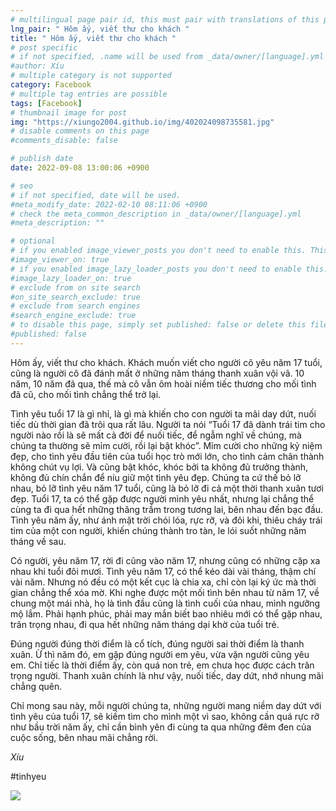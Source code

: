 ```yaml
---
# multilingual page pair id, this must pair with translations of this page. (This name must be unique)
lng_pair: " Hôm ấy, viết thư cho khách "
title: " Hôm ấy, viết thư cho khách "
# post specific
# if not specified, .name will be used from _data/owner/[language].yml
#author: Xíu
# multiple category is not supported
category: Facebook
# multiple tag entries are possible
tags: [Facebook]
# thumbnail image for post
img: "https://xiungo2004.github.io/img/402024098735581.jpg"
# disable comments on this page
#comments_disable: false

# publish date
date: 2022-09-08 13:00:06 +0900

# seo
# if not specified, date will be used.
#meta_modify_date: 2022-02-10 08:11:06 +0900
# check the meta_common_description in _data/owner/[language].yml
#meta_description: ""

# optional
# if you enabled image_viewer_posts you don't need to enable this. This is only if image_viewer_posts = false
#image_viewer_on: true
# if you enabled image_lazy_loader_posts you don't need to enable this. This is only if image_lazy_loader_posts = false
#image_lazy_loader_on: true
# exclude from on site search
#on_site_search_exclude: true
# exclude from search engines
#search_engine_exclude: true
# to disable this page, simply set published: false or delete this file
#published: false
---
```


<!-- outline-start -->

Hôm ấy, viết thư cho khách. Khách muốn viết cho người cô yêu năm 17 tuổi, cũng là người cô đã đánh mất ở những năm tháng thanh xuân vội vã. 10 năm, 10 năm đã qua, thế mà cô vẫn ôm hoài niềm tiếc thương cho mối tình đã cũ, cho mối tình chẳng thể trở lại.

Tình yêu tuổi 17 là gì nhỉ, là gì mà khiến cho con người ta mãi day dứt, nuối tiếc dù thời gian đã trôi qua rất lâu. Người ta nói “Tuổi 17 đã dành trái tim cho người nào rồi là sẽ mất cả đời để nuối tiếc, để ngẫm nghĩ về chúng, mà chúng ta thường sẽ mỉm cười, rồi lại bật khóc”. Mỉm cười cho những kỷ niệm đẹp, cho tình yêu đầu tiên của tuổi học trò mới lớn, cho tình cảm chân thành không chút vụ lợi. Và cũng bật khóc, khóc bởi ta không đủ trưởng thành, không đủ chín chắn để níu giữ một tình yêu đẹp. Chúng ta cứ thế bỏ lỡ nhau, bỏ lỡ tình yêu năm 17 tuổi, cũng là bỏ lỡ đi cả một thời thanh xuân tươi đẹp. Tuổi 17, ta có thể gặp được người mình yêu nhất, nhưng lại chẳng thể cùng ta đi qua hết những thăng trầm trong tương lai, bên nhau đến bạc đầu. Tình yêu năm ấy, như ánh mặt trời chói lóa, rực rỡ, và đôi khi, thiêu cháy trái tim của một con người, khiến chúng thành tro tàn, le lói suốt những năm tháng về sau.

Có người, yêu năm 17, rời đi cũng vào năm 17, nhưng cũng có những cặp xa nhau khi tuổi đôi mươi. Tình yêu năm 17, có thể kéo dài vài tháng, thậm chí vài năm. Nhưng nó đều có một kết cục là chia xa, chỉ còn lại ký ức mà thời gian chẳng thể xóa mờ. Khi nghe được một mối tình bên nhau từ năm 17, về chung một mái nhà, họ là tình đầu cũng là tình cuối của nhau, mình ngưỡng mộ lắm. Phải hạnh phúc, phải may mắn biết bao nhiêu mới có thể gặp nhau, trân trọng nhau, đi qua hết những năm tháng dại khờ của tuổi trẻ.

Đúng người đúng thời điểm là cổ tích, đúng người sai thời điểm là thanh xuân. Ừ thì năm đó, em gặp đúng người em yêu, vừa vặn người cũng yêu em. Chỉ tiếc là thời điểm ấy, còn quá non trẻ, em chưa học được cách trân trọng người. Thanh xuân chính là như vậy, nuối tiếc, day dứt, nhớ nhung mãi chẳng quên.

Chỉ mong sau này, mỗi người chúng ta, những người mang niềm day dứt với tình yêu của tuổi 17, sẽ kiếm tìm cho mình một vì sao, không cần quá rực rỡ như bầu trời năm ấy, chỉ cần bình yên đi cùng ta qua những đêm đen của cuộc sống, bên nhau mãi chẳng rời.

_Xíu_

#tinhyeu

<!-- outline-end -->

<img src= "https://xiungo2004.github.io/img/402024098735581.jpg">
